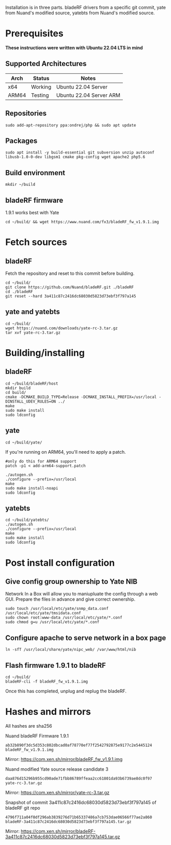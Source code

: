 Installation is in three parts. bladeRF drivers from a specific git commit, yate from Nuand's modified source, yatebts from Nuand's modified source.

# Prerequisites

**These instructions were written with Ubuntu 22.04 LTS in mind**

## Supported Architectures

|Arch|Status|Notes|
|-----|-----|-----|
|x64  |Working|Ubuntu 22.04 Server|
|ARM64|Testing|Ubuntu 22.04 Server ARM|

## Repositories

`sudo add-apt-repository ppa:ondrej/php && sudo apt update`

## Packages

`sudo apt install -y build-essential git subversion unzip autoconf libusb-1.0-0-dev libgsm1 cmake pkg-config wget apache2 php5.6`

## Build environment

`mkdir ~/build`

## bladeRF firmware

1.9.1 works best with Yate

`cd ~/build/ && wget https://www.nuand.com/fx3/bladeRF_fw_v1.9.1.img`

# Fetch sources

## bladeRF

Fetch the repository and reset to this commit before building.

```
cd ~/build/
git clone https://github.com/Nuand/bladeRF.git ./bladeRF
cd ./bladeRF
git reset --hard 3a411c87c2416dc68030d5823d73ebf3f797a145
```

## yate and yatebts

```
cd ~/build/
wget https://nuand.com/downloads/yate-rc-3.tar.gz
tar xvf yate-rc-3.tar.gz
```

# Building/installing

## bladeRF

```
cd ~/build/bladeRF/host
mkdir build
cd build/
cmake -DCMAKE_BUILD_TYPE=Release -DCMAKE_INSTALL_PREFIX=/usr/local -DINSTALL_UDEV_RULES=ON ../
make
sudo make install
sudo ldconfig
```

## yate

```
cd ~/build/yate/
```

If you're running on ARM64, you'll need to apply a patch.

```
#only do this for ARM64 support
patch -p1 < add-arm64-support.patch
```

```
./autogen.sh
./configure --prefix=/usr/local
make
sudo make install-noapi
sudo ldconfig
```

## yatebts

```
cd ~/build/yatebts/
./autogen.sh
./configure --prefix=/usr/local
make
sudo make install
sudo ldconfig
```

# Post install configuration

## Give config group ownership to Yate NIB

Network In a Box will allow you to maniupluate the config through a web GUI. Prepare the files in advance and give correct ownership.

```
sudo touch /usr/local/etc/yate/snmp_data.conf /usr/local/etc/yate/tmsidata.conf
sudo chown root:www-data /usr/local/etc/yate/*.conf
sudo chmod g=u /usr/local/etc/yate/*.conf
```

## Configure apache to serve network in a box page

`ln -sfT /usr/local/share/yate/nipc_web/ /var/www/html/nib`

## Flash firmware 1.9.1 to bladeRF

```
cd ~/build/
bladeRF-cli -f bladeRF_fw_v1.9.1.img
```

Once this has completed, unplug and replug the bladeRF.

# Hashes and mirrors

All hashes are sha256

Nuand bladeRF Firmware 1.9.1

`ab32b890f3dc5d353c802dbcad0af78770ef77f2542792875e9177c2e5445124  bladeRF_fw_v1.9.1.img`

Mirror: https://com.xen.sh/mirror/bladeRF_fw_v1.9.1.img

Nuand modified Yate source release candidate 3

`daa876d15296b955cd90ade71fbb86789ffeaa2cc61801da93b6739ae8dc0f97  yate-rc-3.tar.gz`

Mirror: https://com.xen.sh/mirror/yate-rc-3.tar.gz

Snapshot of commit 3a411c87c2416dc68030d5823d73ebf3f797a145 of bladeRF git repo

`4796f711a04f0df296ab3839276d71b65337486a7cb753dae06566f77ae2a860  bladeRF-3a411c87c2416dc68030d5823d73ebf3f797a145.tar.gz`

Mirror: https://com.xen.sh/mirror/bladeRF-3a411c87c2416dc68030d5823d73ebf3f797a145.tar.gz

